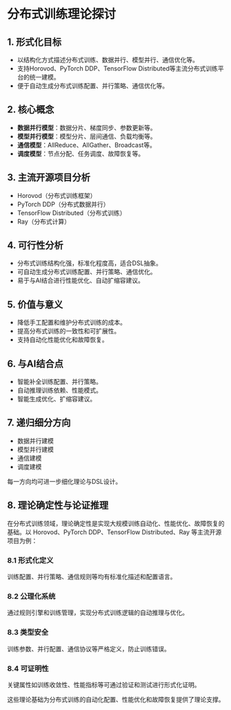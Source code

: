 # 分布式训练理论探讨

## 1. 形式化目标

- 以结构化方式描述分布式训练、数据并行、模型并行、通信优化等。
- 支持Horovod、PyTorch DDP、TensorFlow Distributed等主流分布式训练平台的统一建模。
- 便于自动生成分布式训练配置、并行策略、通信优化等。

## 2. 核心概念

- **数据并行模型**：数据分片、梯度同步、参数更新等。
- **模型并行模型**：模型分片、层间通信、负载均衡等。
- **通信模型**：AllReduce、AllGather、Broadcast等。
- **调度模型**：节点分配、任务调度、故障恢复等。

## 3. 主流开源项目分析

- Horovod（分布式训练框架）
- PyTorch DDP（分布式数据并行）
- TensorFlow Distributed（分布式训练）
- Ray（分布式计算）

## 4. 可行性分析

- 分布式训练结构化强，标准化程度高，适合DSL抽象。
- 可自动生成分布式训练配置、并行策略、通信优化。
- 易于与AI结合进行性能优化、自动扩缩容建议。

## 5. 价值与意义

- 降低手工配置和维护分布式训练的成本。
- 提高分布式训练的一致性和可扩展性。
- 支持自动化性能优化和故障恢复。

## 6. 与AI结合点

- 智能补全训练配置、并行策略。
- 自动推理训练依赖、性能模式。
- 智能生成优化、扩缩容建议。

## 7. 递归细分方向

- 数据并行建模
- 模型并行建模
- 通信建模
- 调度建模

每一方向均可进一步细化理论与DSL设计。

## 8. 理论确定性与论证推理

在分布式训练领域，理论确定性是实现大规模训练自动化、性能优化、故障恢复的基础。以 Horovod、PyTorch DDP、TensorFlow Distributed、Ray 等主流开源项目为例：

### 8.1 形式化定义

训练配置、并行策略、通信规则等均有标准化描述和配置语言。

### 8.2 公理化系统

通过规则引擎和训练管理，实现分布式训练逻辑的自动推理与优化。

### 8.3 类型安全

训练参数、并行配置、通信协议等严格定义，防止训练错误。

### 8.4 可证明性

关键属性如训练收敛性、性能指标等可通过验证和测试进行形式化证明。

这些理论基础为分布式训练的自动化配置、性能优化和故障恢复提供了理论支撑。
